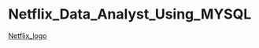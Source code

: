 # Netflix_Data_Analyst_Using_MYSQL
[Netflix_logo](https://github.com/mking456/Netflix_Data_Analyst/blob/main/logo.png)
